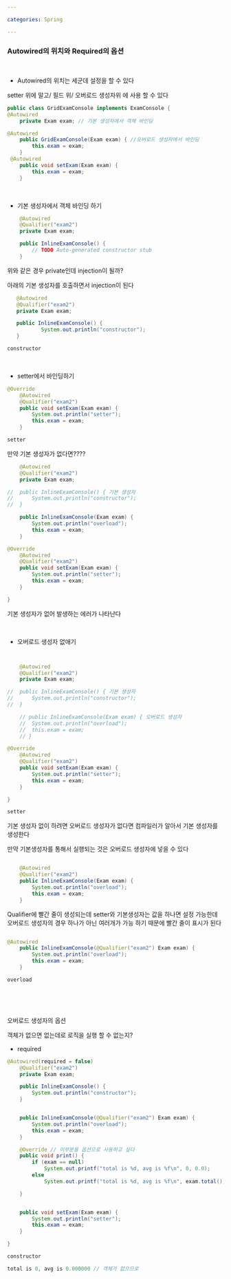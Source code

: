 ```yaml
---

categories: Spring

---
```


### Autowired의 위치와 Required의 옵션
&nbsp;

- Autowired의 위치는 세군데 설정을  할 수 있다

setter 위에 말고/ 필드 위/ 오버로드 생성자위 에 사용 할 수 있다 

```java
public class GridExamConsole implements ExamConsole {
@Autowired
	private Exam exam; // 기본 생성자에서 객체 바인딩

@Autowired
	public GridExamConsole(Exam exam) { //오버로드 생성자에서 바인딩
		this.exam = exam;
	}
 @Autowired
    public void setExam(Exam exam) {
		this.exam = exam;
	}

```
&nbsp;

- 기본 생성자에서 객체 바인딩 하기

```java
	@Autowired
	@Qualifier("exam2")
	private Exam exam;

	public InlineExamConsole() {
		// TODO Auto-generated constructor stub
	}

```

위와 같은 경우 private인데 injection이 될까?

아래의 기본 생성자를 호출하면서 injection이 된다 
 
 ```java
	@Autowired
	@Qualifier("exam2")
	private Exam exam;

	public InlineExamConsole() {
			System.out.println("constructor");
	}

```

```java
constructor
```

&nbsp;
- setter에서 바인딩하기 
```java
@Override
	@Autowired
	@Qualifier("exam2")
	public void setExam(Exam exam) {
		System.out.println("setter");
		this.exam = exam;
	}
```
```java
setter
```

만약 기본 생성자가 없다면????

```java
	@Autowired
	@Qualifier("exam2")
	private Exam exam;

//	public InlineExamConsole() { 기본 생성자
//		System.out.println("constructor");
//	}

	public InlineExamConsole(Exam exam) {
		System.out.println("overload");
		this.exam = exam;
	}

@Override
	@Autowired
	@Qualifier("exam2")
	public void setExam(Exam exam) {
		System.out.println("setter");
		this.exam = exam;
	}

}
```
기본 생성자가 없어 발생하는 에러가 나타난다 


&nbsp;

- 오버로드 생성자 없애기

```java


	@Autowired
	@Qualifier("exam2")
	private Exam exam;

//	public InlineExamConsole() { 기본 생성자
//		System.out.println("constructor");
//	}

	// public InlineExamConsole(Exam exam) { 오버로드 생성자
	// 	System.out.println("overload");
	// 	this.exam = exam;
	// }

@Override
	@Autowired
	@Qualifier("exam2")
	public void setExam(Exam exam) {
		System.out.println("setter");
		this.exam = exam;
	}

}
```
```java
setter
```


기본 생성자 없이 하려면 오버로드 생성자가 없다면 컴파일러가 알아서 기본 생성자를 생성한다 


만약 기본생성자를 통해서 실행되는 것은 오버로드 생성자에 넣을 수 있다

```java

	@Autowired
	@Qualifier("exam2")
	public InlineExamConsole(Exam exam) {
		System.out.println("overload");
		this.exam = exam;
	}

```
Qualifier에 빨간 줄이 생성되는데 setter와 기본생성자는 값을 하나면 설정 가능한데 
오버로드 생성자의 경우 하나가 아닌 여러개가 가능 하기 때문에 빨간 줄이 표시가 된다 


```java

@Autowired
	public InlineExamConsole(@Qualifier("exam2") Exam exam) { 
		System.out.println("overload");
		this.exam = exam;
	}


```
```java
overload
```


&nbsp;

&nbsp;


오버로드 생성자의 옵션 

객체가 없으면 없는데로 로직을 실행 할 수 없는지?

- required 

```java
@Autowired(required = false)
	@Qualifier("exam2")
	private Exam exam;

	public InlineExamConsole() {
		System.out.println("constructor");
	}


	public InlineExamConsole(@Qualifier("exam2") Exam exam) {
		System.out.println("overload");
		this.exam = exam;
	}

	@Override // 이부분을 옵션으로 사용하고 싶다
	public void print() {
		if (exam == null)
			System.out.printf("total is %d, avg is %f\n", 0, 0.0); 
		else
			System.out.printf("total is %d, avg is %f\n", exam.total(), exam.avg());

	}


	public void setExam(Exam exam) {
		System.out.println("setter");
		this.exam = exam;
	}

}

```
```java
constructor

total is 0, avg is 0.000000 // 객체가 없으므로
```